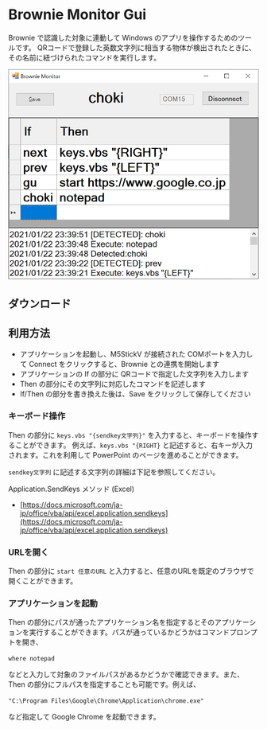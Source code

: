 # Brownie Monitor Gui

Brownie で認識した対象に連動して Windows のアプリを操作するためのツールです。
QRコードで登録した英数文字列に相当する物体が検出されたときに、その名前に紐づけられたコマンドを実行します。

![スクリーンショット](images/screenshot.png)

## ダウンロード



## 利用方法

- アプリケーションを起動し、M5StickV が接続された COMポートを入力して Connect をクリックすると、Brownie との連携を開始します
- アプリケーションの If の部分に QRコードで指定した文字列を入力します
- Then の部分にその文字列に対応したコマンドを記述します
- If/Then の部分を書き換えた後は、Save をクリックして保存してください

### キーボード操作

Then の部分に ```keys.vbs "{sendkey文字列}"``` を入力すると、キーボードを操作することができます。 例えば、```keys.vbs "{RIGHT}``` と記述すると、右キーが入力されます。これを利用して PowerPoint のページを進めることができます。

```sendkey文字列``` に記述する文字列の詳細は下記を参照してください。

Application.SendKeys メソッド (Excel)
- [https://docs.microsoft.com/ja-jp/office/vba/api/excel.application.sendkeys](https://docs.microsoft.com/ja-jp/office/vba/api/excel.application.sendkeys)

### URLを開く

Then の部分に ```start 任意のURL``` と入力すると、任意のURLを既定のブラウザで開くことができます。

### アプリケーションを起動

Then の部分にパスが通ったアプリケーション名を指定するとそのアプリケーションを実行することができます。パスが通っているかどうかはコマンドプロンプトを開き、

```where notepad```

などと入力して対象のファイルパスがあるかどうかで確認できます。また、Then の部分にフルパスを指定することも可能です。例えば、

```"C:\Program Files\Google\Chrome\Application\chrome.exe"```

など指定して Google Chrome を起動できます。